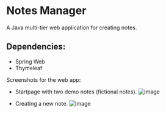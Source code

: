 # Notes Manager
A Java multi-tier web application for creating notes.

## Dependencies:
* Spring Web
* Thymeleaf

Screenshots for the web app:

* Startpage with two demo notes (fictional notes).
![image](https://github.com/aminsys/Notes-manager/assets/18234996/b5713365-4845-4e5a-b62a-88fda1d0f90b)

* Creating a new note.
![image](https://github.com/aminsys/Notes-manager/assets/18234996/ec891aaa-108a-462c-b3c4-1525deec8cc1)

